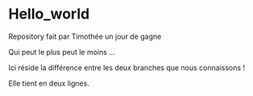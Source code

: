 # Hello_world
Repository fait par Timothée un jour de gagne

Qui peut le plus peut le moins ...

Ici réside la différence entre les deux branches que nous connaissons !

Elle tient en deux lignes.
